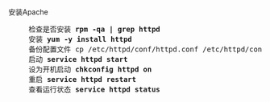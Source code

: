 <dl>
<dt>安装Apache</dt>
<dd>
<pre>
检查是否安装 <b>rpm -qa | grep httpd</b>
安装 <b>yum -y install httpd</b>
备份配置文件 cp /etc/httpd/conf/httpd.conf /etc/httpd/conf/httpd.confbak
启动 <b>service httpd start</b>
设为开机启动 <b>chkconfig httpd on</b>
重启 <b>service httpd restart</b>
查看运行状态 <b>service httpd status</b>
</pre>
</dd>
</dl>